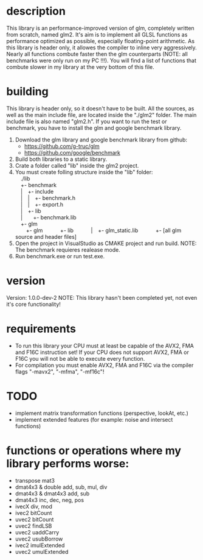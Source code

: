 # description
This library is an performance-improved version of glm, completely written from scratch, named glm2.
It's aim is to implement all GLSL functions as performance optimized as possible, especially floating-point arithmetic.
As this library is header only, it allowes the compiler to inline very aggressively.
Nearly all functions combute faster then the glm counterparts (NOTE: all benchmarks were only run on my PC !!!).
You will find a list of functions that combute slower in my library at the very bottom of this file.

# building
This library is header only, so it doesn't have to be built.
All the sources, as well as the main include file, are located inside the "./glm2" folder.
The main include file is also named "glm2.h".
If you want to run the test or benchmark, you have to install the glm and google benchmark library.
1) Download the glm library and google benchmark library from github:
    - https://github.com/g-truc/glm
    - https://github.com/google/benchmark
2) Build both libraries to a static library.
3) Crate a folder called "lib" inside the glm2 project.
4) You must create folling structure inside the "lib" folder:  
&emsp;./lib  
&emsp;+- benchmark  
&emsp;|&emsp;+- include  
&emsp;|&emsp;|&emsp;+- benchmark.h  
&emsp;|&emsp;|&emsp;+- export.h  
&emsp;|&emsp;+- lib  
&emsp;|&emsp;&emsp;+- benchmark.lib  
&emsp;+- glm  
&emsp;&emsp;+- glm
&emsp;&emsp;&emsp;+- lib
&emsp;&emsp;&emsp;|&emsp;+- glm_static.lib
&emsp;&emsp;&emsp;+- [all glm source and header files]
5) Open the project in VisualStudio as CMAKE project and run build.
   NOTE: The benchmark requieres realease mode.
6) Run benchmark.exe or run test.exe.

# version
Version: 1.0.0-dev-2
NOTE: This library hasn't been completed yet, not even it's core functionality!

# requirements
- To run this library your CPU must at least be capable of the AVX2, FMA and F16C instruction set!
  If your CPU does not support AVX2, FMA or F16C you will not be able to execute every function.
- For compilation you must enable AVX2, FMA and F16C via the compiler flags "-mavx2", "-mfma", "-mf16c"!

# TODO
- implement matrix transformation functions (perspective, lookAt, etc.)
- implement extended features (for example: noise and intersect functions)

# functions or operations where my library performs worse:
- transpose mat3
- dmat4x3 & double add, sub, mul, div
- dmat4x3 & dmat4x3 add, sub
- dmat4x3 inc, dec, neg, pos
- ivecX div, mod
- ivec2 bitCount
- uvec2 bitCount
- uvec2 findLSB
- uvec2 uaddCarry
- uvec2 usubBorrow
- ivec2 imulExtended
- uvec2 umulExtended
